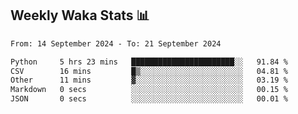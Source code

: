 ## Weekly Waka Stats 📊
<!--START_SECTION:waka-->

```txt
From: 14 September 2024 - To: 21 September 2024

Python     5 hrs 23 mins   ███████████████████████░░   91.84 %
CSV        16 mins         █▒░░░░░░░░░░░░░░░░░░░░░░░   04.81 %
Other      11 mins         ▓░░░░░░░░░░░░░░░░░░░░░░░░   03.19 %
Markdown   0 secs          ░░░░░░░░░░░░░░░░░░░░░░░░░   00.15 %
JSON       0 secs          ░░░░░░░░░░░░░░░░░░░░░░░░░   00.01 %
```

<!--END_SECTION:waka-->

<!--

Here are some ideas to get you started:

- 🔭 I’m currently working on (way to add branches committed on)
- 🌱 I’m currently learning Web Frameworks and Machine Learning! (Lisp, JS (react & angular), Python, and __)
- 💬 Ask me about ...
- 📫 How to reach me: 
- 😄 Pronouns: He/Him/His
- ⚡ Fun fact: ...

that-recsys-lab
-->

